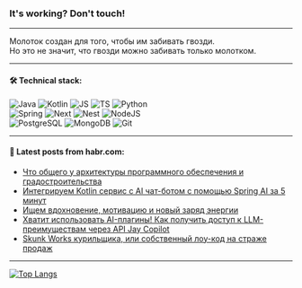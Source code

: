 ### It's working? Don't touch!

---
Молоток создан для того, чтобы им забивать гвозди. <br>
Но это не значит, что гвозди можно забивать только молотком.

---

#### 🛠️ Technical stack:

![Java](https://img.shields.io/badge/Java-informational?logo=Oracle&style=flat&logoColor=white&color=FF4500)
![Kotlin](https://img.shields.io/badge/Kotlin-informational?logo=Kotlin&style=flat&logoColor=white&color=774D97)
![JS](https://img.shields.io/badge/JS-informational?logo=javaScript&style=flat&logoColor=black&color=F7Df1E)
![TS](https://img.shields.io/badge/TypeScript-informational?logo=typeScript&style=flat&logoColor=black&color=017acc)
![Python](https://img.shields.io/badge/Python-informational?logo=Python&style=flat&logoColor=black&color=ffdd54) <br>
![Spring](https://img.shields.io/badge/SpringBoot-informational?logo=SpringBoot&style=flat&logoColor=white&color=6DB33F) 
![Next](https://img.shields.io/badge/Next.js-informational?logo=Next.js&style=flat&logoColor=white&color=3671a1)
![Nest](https://img.shields.io/badge/NestJS-informational?logo=NestJS&style=flat&logoColor=white&color=E0234E)
![NodeJS](https://img.shields.io/badge/NodeJS-informational?logo=node.js&style=flat&logoColor=white&color=70A760) <br>
![PostgreSQL](https://img.shields.io/badge/PostgreSQL-informational?logo=PostgreSQL&style=flat&logoColor=white&color=DAA520)
![MongoDB](https://img.shields.io/badge/MongoDB-informational?logo=MongoDB&style=flat&logoColor=white&color=870000)
![Git](https://img.shields.io/badge/Git-informational?logo=git&style=flat&logoColor=white&color=f74e28)

___

#### 💬 Latest posts from habr.com:

<!-- BLOG-POST-LIST:START -->
- [Что общего у архитектуры программного обеспечения и градостроительства](https://habr.com/ru/companies/raft/articles/796859/?utm_source=habrahabr&utm_medium=rss&utm_campaign=796859)
- [Интегрируем Kotlin сервис с AI чат-ботом с помощью Spring AI за 5 минут](https://habr.com/ru/articles/796855/?utm_source=habrahabr&utm_medium=rss&utm_campaign=796855)
- [Ищем вдохновение, мотивацию и новый заряд энергии](https://habr.com/ru/companies/oleg-bunin/articles/796853/?utm_source=habrahabr&utm_medium=rss&utm_campaign=796853)
- [Хватит использовать AI-плагины! Как получить доступ к LLM-преимуществам через API Jay Copilot](https://habr.com/ru/companies/just_ai/articles/796741/?utm_source=habrahabr&utm_medium=rss&utm_campaign=796741)
- [Skunk Works курильщика, или собственный лоу-код на страже продаж](https://habr.com/ru/articles/796633/?utm_source=habrahabr&utm_medium=rss&utm_campaign=796633)
<!-- BLOG-POST-LIST:END -->

---
[![Top Langs](https://github-readme-stats-git-master-advtsetting-gmailcom.vercel.app/api/top-langs/?username=zloylis&langs_count=10&hide_title=false&title_color=e6edf3&size_weight=0.5&count_weight=0.5&layout=compact&hide_border=true&theme=dracula)](https://github.com/zloylis)

<!-- ![GitHub stats](https://github-readme-stats-git-master-advtsetting-gmailcom.vercel.app/api?username=zloylis&show_icons=true&hide_border=true&theme=dracula&hide_title=true&include_all_commits=true&count_private=true&hide=contribs&hide_rank=true) -->
